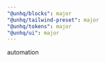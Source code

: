 ```yaml
---
"@unhq/blocks": major
"@unhq/tailwind-preset": major
"@unhq/tokens": major
"@unhq/ui": major
---
```


automation

